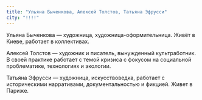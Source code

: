 ```yaml
---
title: "Ульяна Быченкова, Алексей Толстов, Татьяна Эфрусси"
city: "!!!!"
---
```


Ульяна Быченкова — художница, художница-оформительница. Живёт в Киеве, работает в коллективах.

Алексей Толстов — художник и писатель, вынужденный культработник. В своей практике работает с темой кризиса с фокусом на социальной проблематике, технологиях и экологии.

Татьяна Эфрусси — художница, искусствоведка, работает с историческими нарративами, документальностью и фикцией. Живет в Париже.
